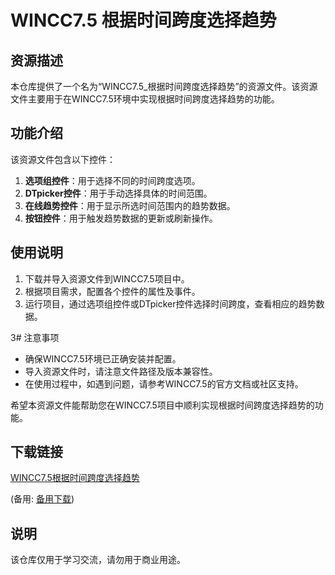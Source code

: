 # WINCC7.5 根据时间跨度选择趋势

## 资源描述

本仓库提供了一个名为“WINCC7.5_根据时间跨度选择趋势”的资源文件。该资源文件主要用于在WINCC7.5环境中实现根据时间跨度选择趋势的功能。

## 功能介绍

该资源文件包含以下控件：

1. **选项组控件**：用于选择不同的时间跨度选项。
2. **DTpicker控件**：用于手动选择具体的时间范围。
3. **在线趋势控件**：用于显示所选时间范围内的趋势数据。
4. **按钮控件**：用于触发趋势数据的更新或刷新操作。

## 使用说明

1. 下载并导入资源文件到WINCC7.5项目中。
2. 根据项目需求，配置各个控件的属性及事件。
3. 运行项目，通过选项组控件或DTpicker控件选择时间跨度，查看相应的趋势数据。

3# 注意事项

- 确保WINCC7.5环境已正确安装并配置。
- 导入资源文件时，请注意文件路径及版本兼容性。
- 在使用过程中，如遇到问题，请参考WINCC7.5的官方文档或社区支持。

希望本资源文件能帮助您在WINCC7.5项目中顺利实现根据时间跨度选择趋势的功能。

## 下载链接
[WINCC7.5根据时间跨度选择趋势](https://pan.quark.cn/s/c106a5b6b46d) 

(备用: [备用下载](https://pan.baidu.com/s/1cLOtZHNcPHqsnmM5ELkhiw?pwd=1234))

## 说明

该仓库仅用于学习交流，请勿用于商业用途。
